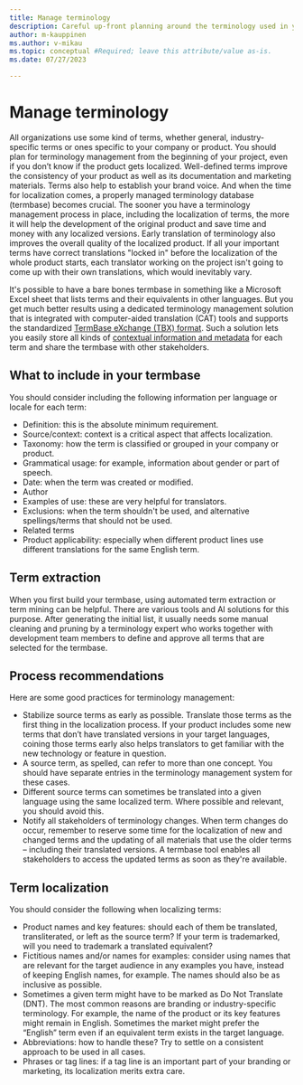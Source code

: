 ```yaml
---
title: Manage terminology
description: Careful up-front planning around the terminology used in your product can help ensure high quality localization and translation.
author: m-kauppinen
ms.author: v-mikau
ms.topic: conceptual #Required; leave this attribute/value as-is.
ms.date: 07/27/2023

---
```


# Manage terminology

All organizations use some kind of terms, whether general, industry-specific terms or ones specific to your company or product. You should plan for terminology management from the beginning of your project, even if you don’t know if the product gets localized. Well-defined terms improve the consistency of your product as well as its documentation and marketing materials. Terms also help to establish your brand voice. And when the time for localization comes, a properly managed terminology database (termbase) becomes crucial. The sooner you have a terminology management process in place, including the localization of terms, the more it will help the development of the original product and save time and money with any localized versions. Early translation of terminology also improves the overall quality of the localized product. If all your important terms have correct translations "locked in" before the localization of the whole product starts, each translator working on the project isn't going to come up with their own translations, which would inevitably vary.

It's possible to have a bare bones termbase in something like a Microsoft Excel sheet that lists terms and their equivalents in other languages. But you get much better results using a dedicated terminology management solution that is integrated with computer-aided translation (CAT) tools and supports the standardized [TermBase eXchange (TBX) format](localization-file-formats.md). Such a solution lets you easily store all kinds of [contextual information and metadata](#what-to-include-in-your-termbase) for each term and share the termbase with other stakeholders.

## What to include in your termbase

You should consider including the following information per language or locale for each term:

- Definition: this is the absolute minimum requirement.
- Source/context: context is a critical aspect that affects localization.
- Taxonomy: how the term is classified or grouped in your company or product.
- Grammatical usage: for example, information about gender or part of speech.
- Date: when the term was created or modified.
- Author
- Examples of use: these are very helpful for translators.
- Exclusions: when the term shouldn't be used, and alternative spellings/terms that should not be used.
- Related terms
- Product applicability: especially when different product lines use different translations for the same English term.

## Term extraction

When you first build your termbase, using automated term extraction or term mining can be helpful. There are various tools and AI solutions for this purpose. After generating the initial list, it usually needs some manual cleaning and pruning by a terminology expert who works together with development team members to define and approve all terms that are selected for the termbase.

## Process recommendations

Here are some good practices for terminology management:

- Stabilize source terms as early as possible. Translate those terms as the first thing in the localization process. If your product includes some new terms that don’t have translated versions in your target languages, coining those terms early also helps translators to get familiar with the new technology or feature in question.
- A source term, as spelled, can refer to more than one concept. You should have separate entries in the terminology management system for these cases.
- Different source terms can sometimes be translated into a given language using the same localized term. Where possible and relevant, you should avoid this.
- Notify all stakeholders of terminology changes. When term changes do occur, remember to reserve some time for the localization of new and changed terms and the updating of all materials that use the older terms – including their translated versions. A termbase tool enables all stakeholders to access the updated terms as soon as they're available.

## Term localization

You should consider the following when localizing terms:

- Product names and key features: should each of them be translated, transliterated, or left as the source term? If your term is trademarked, will you need to trademark a translated equivalent?
- Fictitious names and/or names for examples: consider using names that are relevant for the target audience in any examples you have, instead of keeping English names, for example. The names should also be as inclusive as possible.
- Sometimes a given term might have to be marked as Do Not Translate (DNT). The most common reasons are branding or industry-specific terminology. For example, the name of the product or its key features might remain in English. Sometimes the market might prefer the “English” term even if an equivalent term exists in the target language.
- Abbreviations: how to handle these? Try to settle on a consistent approach to be used in all cases.
- Phrases or tag lines: if a tag line is an important part of your branding or marketing, its localization merits extra care.
